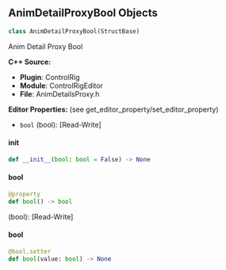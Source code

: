 ## AnimDetailProxyBool Objects

```python
class AnimDetailProxyBool(StructBase)
```

Anim Detail Proxy Bool

**C++ Source:**

- **Plugin**: ControlRig
- **Module**: ControlRigEditor
- **File**: AnimDetailsProxy.h

**Editor Properties:** (see get_editor_property/set_editor_property)

- ``bool`` (bool):  [Read-Write]

<a id="unreal.AnimDetailProxyBool.__init__"></a>

#### __init__

```python
def __init__(bool: bool = False) -> None
```

<a id="unreal.AnimDetailProxyBool.bool"></a>

#### bool

```python
@property
def bool() -> bool
```

(bool):  [Read-Write]

<a id="unreal.AnimDetailProxyBool.bool"></a>

#### bool

```python
@bool.setter
def bool(value: bool) -> None
```

<a id="unreal.ControlRigEnumControlProxyValue"></a>